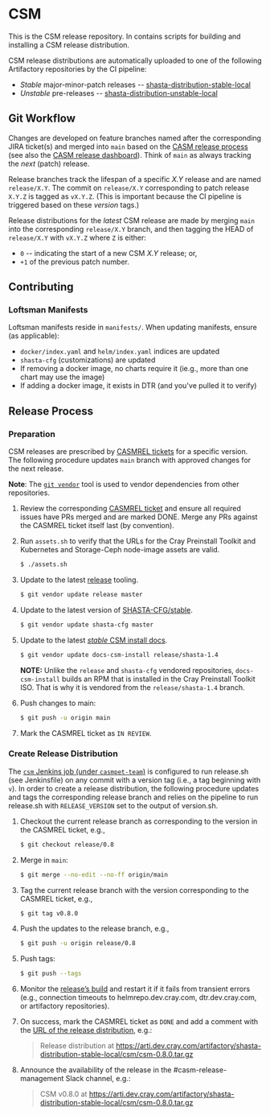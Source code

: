 # CSM

This is the CSM release repository. In contains scripts for building and
installing a CSM release distribution.

CSM release distributions are automatically uploaded to one of the following
Artifactory repositories by the CI pipeline:

* _Stable_ major-minor-patch releases --
  [shasta-distribution-stable-local](https://arti.dev.cray.com:443/artifactory/shasta-distribution-stable-local/)
* _Unstable_ pre-releases --
  [shasta-distribution-unstable-local](https://arti.dev.cray.com:443/artifactory/shasta-distribution-unstable-local/)


## Git Workflow

Changes are developed on feature branches named after the corresponding JIRA
ticket(s) and merged into `main` based on the [CASM release
process](https://connect.us.cray.com/confluence/display/CASM/CASM+Merge+and+Release+Process)
(see also the [CASM release
dashboard](https://connect.us.cray.com/confluence/display/CASM/CASM+Release+Progress+Dashboard)).
Think of `main` as always tracking the _next_ (patch) release.

Release branches track the lifespan of a specific _X.Y_ release and are named
`release/X.Y`. The commit on `release/X.Y` corresponding to patch release
`X.Y.Z` is tagged as `vX.Y.Z`. (This is important because the CI pipeline is
triggered based on these _version_ tags.)

Release distributions for the _latest_ CSM release are made by merging `main`
into the corresponding `release/X.Y` branch, and then tagging the HEAD of
`release/X.Y` with `vX.Y.Z` where `Z` is either:

* `0` -- indicating the start of a new CSM _X.Y_ release; or,
* `+1` of the previous patch number.

## Contributing 

### Loftsman Manifests

Loftsman manifests reside in ```manifests/```. When updating manifests, ensure (as applicable):

* ```docker/index.yaml``` and ```helm/index.yaml``` indices are updated
* ```shasta-cfg``` (customizations) are updated
* If removing a docker image, no charts require it (ie.g., more than one chart may use the image)
* If adding a docker image, it exists in DTR (and you've pulled it to verify)

## Release Process


### Preparation

CSM releases are prescribed by [CASMREL
tickets](https://connect.us.cray.com/jira/projects/CASMREL/issues/) for a
specific version. The following procedure updates `main` branch with approved
changes for the next release.

**Note**: The [`git vendor`](https://github.com/brettlangdon/git-vendor) tool
is used to vendor dependencies from other repositories.

1.  Review the corresponding [CASMREL
    ticket](https://connect.us.cray.com/jira/projects/CASMREL/issues/) and
    ensure all required issues have PRs merged and are marked DONE. Merge any
    PRs against the CASMREL ticket itself last (by convention).

2.  Run `assets.sh` to verify that the URLs for the Cray Preinstall Toolkit and
    Kubernetes and Storage-Ceph node-image assets are valid.

    ```bash
    $ ./assets.sh
    ```

3.  Update to the latest
    [release](https://stash.us.cray.com/projects/SHASTARELM/repos/release/browse)
    tooling.

    ```bash
    $ git vendor update release master
    ```

4.  Update to the latest version of
    [SHASTA-CFG/stable](https://stash.us.cray.com/projects/SHASTA-CFG/repos/stable/browse).

    ```bash
    $ git vendor update shasta-cfg master
    ```

5.  Update to the latest [_stable_ CSM install
    docs](https://stash.us.cray.com/projects/MTL/repos/docs-csm-install/browse?at=refs%2Fheads%2Frelease%2Fshasta-1.4).

    ```bash
    $ git vendor update docs-csm-install release/shasta-1.4
    ```

    **NOTE:** Unlike the `release` and `shasta-cfg` vendored repositories,
    `docs-csm-install` builds an RPM that is installed in the Cray Preinstall
    Toolkit ISO. That is why it is vendored from the `release/shasta-1.4`
    branch.

6.  Push changes to main:

    ```bash
    $ git push -u origin main
    ```

7.  Mark the CASMREL ticket as `IN REVIEW`.


### Create Release Distribution

The [`csm` Jenkins job (under
`casmpet-team`)](https://cje2.dev.cray.com/teams-casmpet-team/job/casmpet-team/job/csm/)
is configured to run release.sh (see Jenkinsfile) on any commit with a version
tag (i.e., a tag beginning with `v`). In order to create a release
distribution, the following procedure updates and tags the corresponding
release branch and relies on the pipeline to run release.sh with
`RELEASE_VERSION` set to the output of version.sh.

1.  Checkout the current release branch as corresponding to the version in the
    CASMREL ticket, e.g.,

    ```bash
    $ git checkout release/0.8
    ```

2.  Merge in `main`:

    ```bash
    $ git merge --no-edit --no-ff origin/main
    ```

3.  Tag the current release branch with the version corresponding to the
    CASMREL ticket, e.g.,

    ```bash
    $ git tag v0.8.0
    ```

4.  Push the updates to the release branch, e.g.,

    ```bash
    $ git push -u origin release/0.8
    ```

5.  Push tags:

    ```bash
    $ git push --tags
    ```

6.  Monitor the [release’s
    build](https://cje2.dev.cray.com/teams-casmpet-team/blue/organizations/casmpet-team/csm/activity)
    and restart it if it fails from transient errors (e.g., connection timeouts
    to helmrepo.dev.cray.com, dtr.dev.cray.com, or artifactory repositories).

7.  On success, mark the CASMREL ticket as `DONE` and add a comment with the
    [URL of the release
    distribution](https://arti.dev.cray.com/artifactory/shasta-distribution-stable-local/csm/),
    e.g.:

    > Release distribution at
    > https://arti.dev.cray.com/artifactory/shasta-distribution-stable-local/csm/csm-0.8.0.tar.gz

8.  Announce the availability of the release in the #casm-release-management
    Slack channel, e.g.:

    > CSM v0.8.0 at
    > https://arti.dev.cray.com/artifactory/shasta-distribution-stable-local/csm/csm-0.8.0.tar.gz


